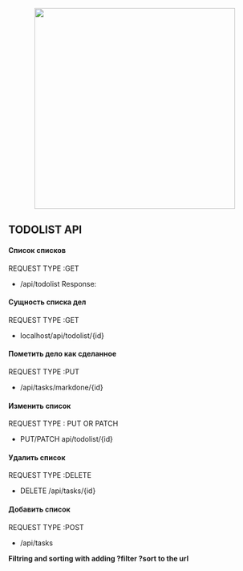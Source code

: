 <p align="center"><a href="https://laravel.com" target="_blank"><img src="https://raw.githubusercontent.com/laravel/art/master/logo-lockup/5%20SVG/2%20CMYK/1%20Full%20Color/laravel-logolockup-cmyk-red.svg" width="400"></a></p>


## TODOLIST API

#### Список списков
REQUEST 
TYPE :GET 
* /api/todolist
Response: 

#### Сущность списка дел 
REQUEST 
TYPE :GET 
* localhost/api/todolist/{id}
#### Пометить дело как сделанное
REQUEST 
TYPE :PUT 
* /api/tasks/markdone/{id} 
#### Изменить список
REQUEST 
TYPE : PUT OR PATCH
* PUT/PATCH api/todolist/{id}
#### Удалить список
REQUEST 
TYPE :DELETE
* DELETE /api/tasks/{id}
#### Добавить список
REQUEST 
TYPE :POST
* /api/tasks

**Filtring and sorting with adding ?filter ?sort to the url**


